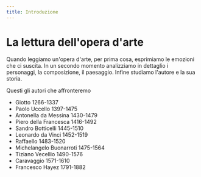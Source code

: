 ```yaml
---
title: Introduzione
---
```

# La lettura dell'opera d'arte

Quando leggiamo un'opera d'arte, per prima cosa, esprimiamo le emozioni che ci suscita. In un secondo momento analizziamo in dettaglio i personaggi, la composizione, il paesaggio. Infine studiamo l'autore e la sua storia.

Questi gli autori che affronteremo

- Giotto 1266-1337
- Paolo Uccello 1397-1475
- Antonella da Messina 1430-1479
- Piero della Francesca 1416-1492
- Sandro Botticelli 1445-1510
- Leonardo da Vinci 1452-1519
- Raffaello 1483-1520
- Michelangelo Buonarroti 1475-1564
- Tiziano Vecellio 1490-1576
- Caravaggio 1571-1610
- Francesco Hayez 1791-1882
